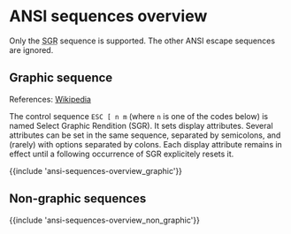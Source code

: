 ﻿---
Title: 'ANSI sequences overview'
Toc:
  Parent: 'ANSI escape sequences'
  Label: 'Overview'
  Order: 1
---

# ANSI sequences overview

Only the <abbr title="Select Graphic Rendition">SGR</abbr> sequence is supported. The other ANSI escape sequences are ignored.

## Graphic sequence

References: [Wikipedia](https://en.wikipedia.org/wiki/ANSI_escape_code#SGR_(Select_Graphic_Rendition)_parameters)

The control sequence `ESC [ n m` (where `n` is one of the codes below) is named Select Graphic Rendition (SGR).
It sets display attributes. Several attributes can be set in the same sequence, separated by semicolons,
and (rarely) with options separated by colons.
Each display attribute remains in effect until a following occurrence of SGR explicitely resets it.

{{include 'ansi-sequences-overview_graphic'}}

## Non-graphic sequences

{{include 'ansi-sequences-overview_non_graphic'}}


